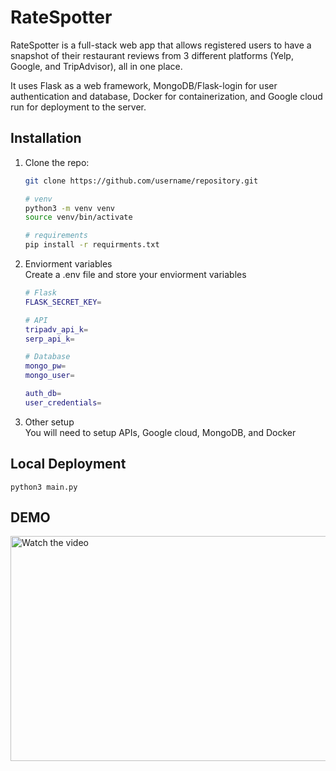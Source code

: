 # RateSpotter

RateSpotter is a full-stack web app that allows registered users to have a snapshot of their restaurant reviews from 3 different platforms (Yelp, Google, and TripAdvisor), all in one place.

It uses Flask as a web framework, MongoDB/Flask-login for user authentication and database, Docker for containerization, and Google cloud run for deployment to the server.


## Installation

1. Clone the repo:
   ```sh
   git clone https://github.com/username/repository.git

   # venv
   python3 -m venv venv
   source venv/bin/activate

   # requirements
   pip install -r requirments.txt

2. Enviorment variables
    <br>
    Create a .env file and store your enviorment variables
    ```sh
    # Flask
    FLASK_SECRET_KEY=

    # API
    tripadv_api_k=
    serp_api_k=

    # Database
    mongo_pw=
    mongo_user=

    auth_db=
    user_credentials=

3. Other setup
    <br>
    You will need to setup APIs, Google cloud, MongoDB, and Docker

## Local Deployment

    python3 main.py

## DEMO

<a href="https://www.youtube.com/watch?v=bSPoh7LoUU0" target="_blank">
  <img src="https://i.imgur.com/R4ttXrQ.png" alt="Watch the video" width="640" height="360">
</a>